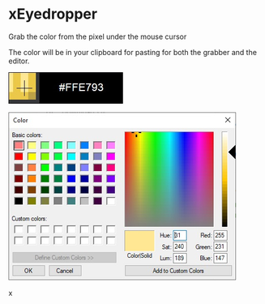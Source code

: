# xEyedropper
Grab the color from the pixel under the mouse cursor

The color will be in your clipboard for pasting for both the grabber and the editor.

![Screenshot1](https://github.com/xCONFLiCTiONx/xEyedropper/blob/master/Screenshot1.jpg)  

![Screenshot2](https://github.com/xCONFLiCTiONx/xEyedropper/blob/master/Screenshot2.jpg)  

x